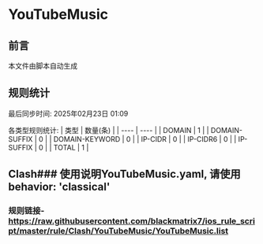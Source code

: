 # YouTubeMusic

## 前言
本文件由脚本自动生成

## 规则统计
最后同步时间: 2025年02月23日 01:09

各类型规则统计:
| 类型 | 数量(条)  | 
| ---- | ----  |
| DOMAIN | 1 | 
| DOMAIN-SUFFIX | 0 | 
| DOMAIN-KEYWORD | 0 | 
| IP-CIDR | 0 | 
| IP-CIDR6 | 0 | 
| IP-SUFFIX | 0 | 
| TOTAL | 1 | 
## Clash### 使用说明YouTubeMusic.yaml, 请使用 behavior: 'classical' 
### 规则链接- https://raw.githubusercontent.com/blackmatrix7/ios_rule_script/master/rule/Clash/YouTubeMusic/YouTubeMusic.list 

